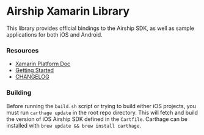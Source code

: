 # Airship Xamarin Library

This library provides official bindings to the Airship SDK, as well as sample applications for both iOS and Android.

### Resources

 - [Xamarin Platform Doc](http://docs.urbanairship.com/platform/xamarin.html)
 - [Getting Started](GettingStarted.md)
 - [CHANGELOG](CHANGELOG.md)


### Building

Before running the `build.sh` script or trying to build either iOS projects, you must
run `carthage update` in the root repo directory. This will fetch and build the version
of iOS Airship SDK defined in the `Cartfile`. Carthage can be installed with
`brew update && brew install carthage`.
